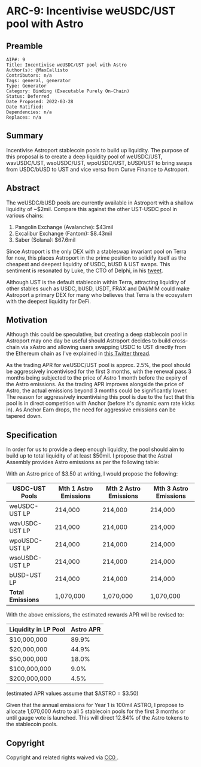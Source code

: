 # ARC-9: Incentivise weUSDC/UST pool with Astro

## Preamble

```
AIP#: 9
Title: Incentivise weUSDC/UST pool with Astro
Author(s): @MaxCallisto
Contributors: n/a
Tags: general, generator
Type: Generator
Category: Binding (Executable Purely On-Chain)
Status: Deferred
Date Proposed: 2022-03-28
Date Ratified:
Dependencies: n/a
Replaces: n/a
```

## Summary

Incentivise Astroport stablecoin pools to build up liquidity. The purpose of this proposal is to create a deep liquidity pool of weUSDC/UST, wavUSDC/UST, wsoUSDC/UST, wpoUSDC/UST, bUSD/UST to bring swaps from USDC/bUSD to UST and vice versa from Curve Finance to Astroport.

## Abstract

The weUSDC/bUSD pools are currently available in Astroport with a shallow liquidity of ~$2mil. Compare this against the other UST-USDC pool in various chains:

1. Pangolin Exchange (Avalanche): $43mil
2. Excalibur Exchange (Fantom): $8.43mil
3. Saber (Solana): $67.6mil

Since Astroport is the only DEX with a stableswap invariant pool on Terra for now, this places Astroport in the prime position to solidify itself as the cheapest and deepest liquidity of USDC, bUSD & UST swaps. This sentiment is resonated by Luke, the CTO of Delphi, in his [tweet](https://twitter.com/lukedelphi/status/1500546385367773190?s=20&t=muomBeW1T3qyA_WXkGpqOQ).

Although UST is the default stablecoin within Terra, attracting liquidity of other stables such as USDC, bUSD, USDT, FRAX and DAI/MIM could make Astroport a primary DEX for many who believes that Terra is the ecosystem with the deepest liquidity for DeFi. 

## Motivation

Although this could be speculative, but creating a deep stablecoin pool in Astroport may one day be useful should Astroport decides to build cross-chain via xAstro and allowing users swapping USDC to UST directly from the Ethereum chain as I've explained in [this Twitter thread](https://twitter.com/Theramatics/status/1506607155926896648?s=20&t=muomBeW1T3qyA_WXkGpqOQ). 

As the trading APR for weUSDC/UST pool is approx. 2.5%, the pool should be aggressively incentivised for the first 3 months, with the renewal pass 3 months being subjected to the price of Astro 1 month before the expiry of the Astro emissions. As the trading APR improves alongside the price of Astro, the actual emissions beyond 3 months could be significantly lower. The reason for aggressively incentivising this pool is due to the fact that this pool is in direct competition with Anchor (before it's dynamic earn rate kicks in). As Anchor Earn drops, the need for aggressive emissions can be tapered down. 

## Specification

In order for us to provide a deep enough liquidity, the pool should aim to build up to total liquidity of at least $50mil. I propose that the Astral Assembly provides Astro emissions as per the following table: 

With an Astro price of $3.50 at writing, I would propose the following:

|USDC-UST Pools|Mth 1 Astro Emissions|Mth 2 Astro Emissions|Mth 3 Astro Emissions|
| --- | --- | --- | --- |
|weUSDC-UST LP|214,000|214,000|214,000|
|wavUSDC-UST LP|214,000|214,000|214,000|
|wpoUSDC-UST LP|214,000|214,000|214,000|
|wsoUSDC-UST LP|214,000|214,000|214,000|
|bUSD-UST LP|214,000|214,000|214,000|
|**Total Emissions**|1,070,000|1,070,000|1,070,000|

With the above emissions, the estimated rewards APR will be revised to:

|Liquidity in LP Pool|Astro APR|
| --- | --- |
|$10,000,000|89.9%|
|$20,000,000|44.9%|
|$50,000,000|18.0%|
|$100,000,000|9.0%|
|$200,000,000|4.5%|

(estimated APR values assume that $ASTRO = $3.50)

Given that the annual emissions for Year 1 is 100mil ASTRO, I propose to allocate 1,070,000 Astro to all 5 stablecoin pools for the first 3 months or until gauge vote is launched. This will direct 12.84% of the Astro tokens to the stablecoin pools.

## Copyright

Copyright and related rights waived via [CC0 ](https://creativecommons.org/publicdomain/zero/1.0/).
